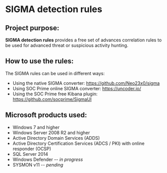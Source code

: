 # SIGMA detection rules

## Project purpose:
**SIGMA detection rules** provides a free set of advances correlation rules to be used for advanced threat or suspicious activity hunting. 

## How to use the rules:
The SIGMA rules can be used in different ways:
* Using the native SIGMA converter: https://github.com/Neo23x0/sigma
* Using SOC Prime online SIGMA converter: https://uncoder.io/
* Using the SOC Prime free Kibana plugin: https://github.com/socprime/SigmaUI

## Microsoft products used:
* Windows 7 and higher
* Windows Server 2008 R2 and higher
* Active Directory Domain Services (ADDS)
* Active Directory Certification Services (ADCS / PKI) with online responder (OCSP)
* SQL Server 2014
* Windows Defender -- *in progress*
* SYSMON v11 -- *pending*

